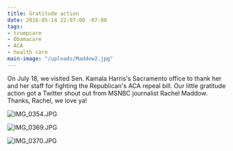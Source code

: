 ```yaml
---
title: Gratitude action
date: 2016-05-14 22:07:00 -07:00
tags:
- trumpcare
- Obamacare
- ACA
- health care
main-image: "/uploads/Maddow2.jpg"
---
```


On July 18, we visited Sen. Kamala Harris's Sacramento office to thank her and her staff for fighting the Republican's ACA repeal bill. Our little gratitude action got a Twitter shout out from MSNBC journalist Rachel Maddow. Thanks, Rachel, we love ya!

![IMG_0354.JPG](/uploads/IMG_0354.JPG)

![IMG_0369.JPG](/uploads/IMG_0369.JPG)

![IMG_0370.JPG](/uploads/IMG_0370.JPG)